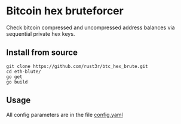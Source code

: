 # Bitcoin hex bruteforcer

Check bitcoin compressed and uncompressed address balances via sequential private hex keys.


## Install from source

```
git clone https://github.com/rust3r/btc_hex_brute.git
cd eth-blute/
go get
go build
```


## Usage

All config parameters are in the file [config.yaml](https://github.com/rust3r/btc_hex_brute/blob/master/config.yml)